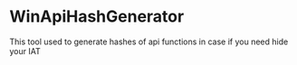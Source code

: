 # WinApiHashGenerator
This tool used to generate hashes of api functions in case if you need hide your IAT

